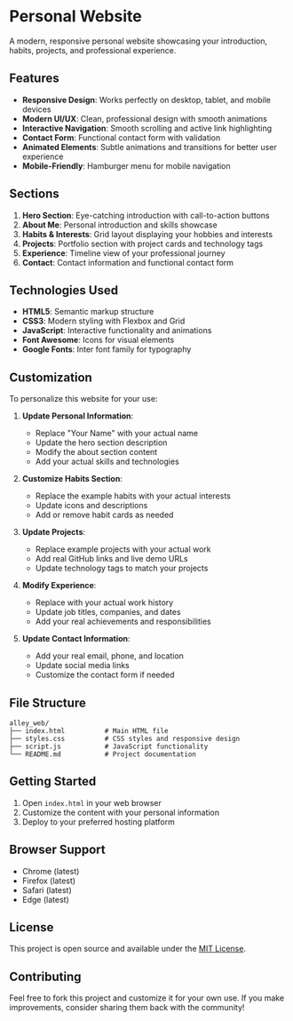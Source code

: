 # Personal Website

A modern, responsive personal website showcasing your introduction, habits, projects, and professional experience.

## Features

- **Responsive Design**: Works perfectly on desktop, tablet, and mobile devices
- **Modern UI/UX**: Clean, professional design with smooth animations
- **Interactive Navigation**: Smooth scrolling and active link highlighting
- **Contact Form**: Functional contact form with validation
- **Animated Elements**: Subtle animations and transitions for better user experience
- **Mobile-Friendly**: Hamburger menu for mobile navigation

## Sections

1. **Hero Section**: Eye-catching introduction with call-to-action buttons
2. **About Me**: Personal introduction and skills showcase
3. **Habits & Interests**: Grid layout displaying your hobbies and interests
4. **Projects**: Portfolio section with project cards and technology tags
5. **Experience**: Timeline view of your professional journey
6. **Contact**: Contact information and functional contact form

## Technologies Used

- **HTML5**: Semantic markup structure
- **CSS3**: Modern styling with Flexbox and Grid
- **JavaScript**: Interactive functionality and animations
- **Font Awesome**: Icons for visual elements
- **Google Fonts**: Inter font family for typography

## Customization

To personalize this website for your use:

1. **Update Personal Information**:
   - Replace "Your Name" with your actual name
   - Update the hero section description
   - Modify the about section content
   - Add your actual skills and technologies

2. **Customize Habits Section**:
   - Replace the example habits with your actual interests
   - Update icons and descriptions
   - Add or remove habit cards as needed

3. **Update Projects**:
   - Replace example projects with your actual work
   - Add real GitHub links and live demo URLs
   - Update technology tags to match your projects

4. **Modify Experience**:
   - Replace with your actual work history
   - Update job titles, companies, and dates
   - Add your real achievements and responsibilities

5. **Update Contact Information**:
   - Add your real email, phone, and location
   - Update social media links
   - Customize the contact form if needed

## File Structure

```
alley_web/
├── index.html          # Main HTML file
├── styles.css          # CSS styles and responsive design
├── script.js           # JavaScript functionality
└── README.md           # Project documentation
```

## Getting Started

1. Open `index.html` in your web browser
2. Customize the content with your personal information
3. Deploy to your preferred hosting platform

## Browser Support

- Chrome (latest)
- Firefox (latest)
- Safari (latest)
- Edge (latest)

## License

This project is open source and available under the [MIT License](LICENSE).

## Contributing

Feel free to fork this project and customize it for your own use. If you make improvements, consider sharing them back with the community!
